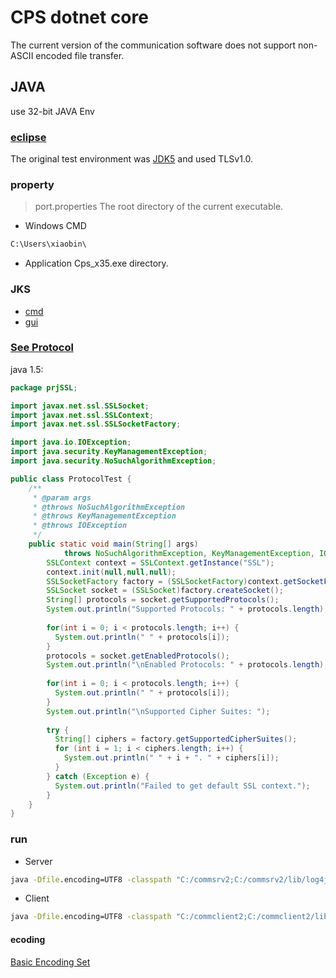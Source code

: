 # CPS dotnet core
The current version of the communication software does not support non-ASCII encoded file transfer.

## JAVA
use 32-bit JAVA Env

### [eclipse](https://www.eclipse.org/downloads/download.php?file=/technology/epp/downloads/release/indigo/SR2/eclipse-java-indigo-SR2-win32.zip)
The original test environment was [JDK5](https://download.oracle.com/otn/java/jdk/1.5.0_22/jdk-1_5_0_22-windows-i586-p.exe) and used TLSv1.0.

### property
> port.properties
The root directory of the current executable.

- Windows CMD
```cmd
C:\Users\xiaobin\
```

- Application
Cps_x35.exe directory.


### JKS
- [cmd](https://docs.oracle.com/en/java/javase/18/docs/specs/man/keytool.html)
- [gui](https://keystore-explorer.org/downloads.html)

### [See Protocol](https://support.azul.com/hc/en-us/articles/360061894852-Which-security-protocols-and-cipher-suites-are-enabled-in-a-specific-Java-Release-)
java 1.5:
```java
package prjSSL;

import javax.net.ssl.SSLSocket;
import javax.net.ssl.SSLContext;
import javax.net.ssl.SSLSocketFactory;

import java.io.IOException;
import java.security.KeyManagementException;
import java.security.NoSuchAlgorithmException;

public class ProtocolTest {
    /**
     * @param args
     * @throws NoSuchAlgorithmException 
     * @throws KeyManagementException 
     * @throws IOException 
     */
    public static void main(String[] args) 
            throws NoSuchAlgorithmException, KeyManagementException, IOException {
        SSLContext context = SSLContext.getInstance("SSL");
        context.init(null,null,null);
        SSLSocketFactory factory = (SSLSocketFactory)context.getSocketFactory();
        SSLSocket socket = (SSLSocket)factory.createSocket();
        String[] protocols = socket.getSupportedProtocols();
        System.out.println("Supported Protocols: " + protocols.length);
        
        for(int i = 0; i < protocols.length; i++) {
          System.out.println(" " + protocols[i]);
        }
        protocols = socket.getEnabledProtocols(); 
        System.out.println("\nEnabled Protocols: " + protocols.length);
        
        for(int i = 0; i < protocols.length; i++) { 
          System.out.println(" " + protocols[i]); 
        }
        System.out.println("\nSupported Cipher Suites: ");
        
        try {
          String[] ciphers = factory.getSupportedCipherSuites();
          for (int i = 1; i < ciphers.length; i++) {
            System.out.println(" " + i + ". " + ciphers[i]);
          }
        } catch (Exception e) {
          System.out.println("Failed to get default SSL context.");
        }
    }
}
```

### run
- Server
```cmd
java -Dfile.encoding=UTF8 -classpath "C:/commsrv2;C:/commsrv2/lib/log4j-1.2.17.jar;C:/commsrv2/lib/xom-1.1.jar" Server C:/receive/configQ.xml
```

- Client
```cmd
java -Dfile.encoding=UTF8 -classpath "C:/commclient2;C:/commclient2/lib/log4j-1.2.17.jar;C:/commclient2/lib/xom-1.1.jar" Client C:/send/configQ.xml 3
```

#### ecoding
[Basic Encoding Set](https://docs.oracle.com/javase/8/docs/technotes/guides/intl/encoding.doc.html)
